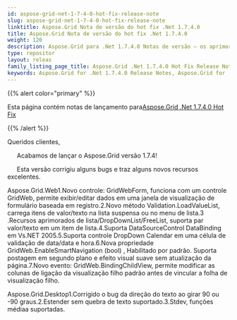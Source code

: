 ```yaml
---
id: aspose-grid-net-1-7-4-0-hot-fix-release-note
slug: aspose-grid-net-1-7-4-0-hot-fix-release-note
linktitle: Aspose.Grid Nota de versão do hot fix .Net 1.7.4.0
title: Aspose.Grid Nota de versão do hot fix .Net 1.7.4.0
weight: 120
description: Aspose.Grid para .Net 1.7.4.0 Notas de versão – os aprimoramentos mais recentes, novos recursos e correções
type: repositor
layout: releas
family_listing_page_title: Aspose.Grid .Net 1.7.4.0 Hot Fix Release Note
keywords: Aspose.Grid for .Net 1.7.4.0 Release Notes, Aspose.Grid for .Net 1.7.4.0 updates and fixe
---
```

{{% alert color="primary" %}} 

 Esta página contém notas de lançamento para[Aspose.Grid .Net 1.7.4.0 Hot Fix](https://releases.aspose.com/cells/net/new-releases/aspose.grid-.net-1.7.4.0-hot-fix/)

{{% /alert %}} 

 Queridos clientes,

 `   `Acabamos de lançar o Aspose.Grid versão 1.7.4!

 `   `Esta versão corrigiu alguns bugs e traz alguns novos recursos excelentes.

Aspose.Grid.Web1.Novo controle: GridWebForm, funciona com um controle GridWeb, permite exibir/editar dados em uma janela de visualização de formulário baseada em registro.2.Novo método Validation.LoadValueList, carrega itens de valor/texto na lista suspensa ou no menu de lista.3 .Recursos aprimorados de lista/DropDownList/FreeList, suporta par valor/texto em um item de lista.4.Suporta DataSourceControl DataBinding em Vs.NET 2005.5.Suporta controle DropDown Calendar em uma célula de validação de data/data e hora.6.Nova propriedade GridWeb.EnableSmartNavigation (bool) , Habilitado por padrão. Suporta postagem em segundo plano e efeito visual suave sem atualização da página.7.Novo evento: GridWeb.BindingChildView, permite modificar as colunas de ligação da visualização filho padrão antes de vincular a folha de visualização filho.

 Aspose.Grid.Desktop1.Corrigido o bug da direção do texto ao girar 90 ou -90 graus.2.Estender sem quebra de texto suportado.3.Stdev, funções médiaa suportadas.


